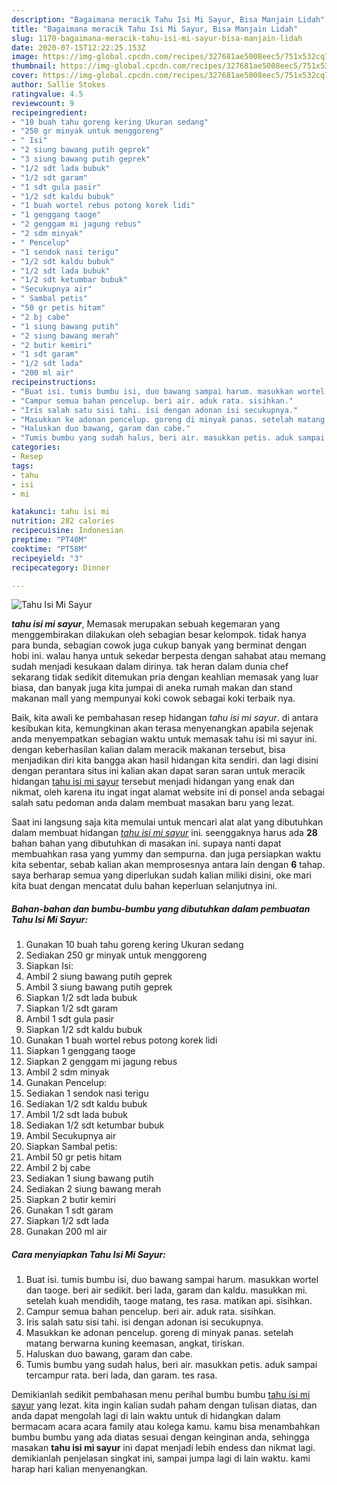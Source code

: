 ```yaml
---
description: "Bagaimana meracik Tahu Isi Mi Sayur, Bisa Manjain Lidah"
title: "Bagaimana meracik Tahu Isi Mi Sayur, Bisa Manjain Lidah"
slug: 1170-bagaimana-meracik-tahu-isi-mi-sayur-bisa-manjain-lidah
date: 2020-07-15T12:22:25.153Z
image: https://img-global.cpcdn.com/recipes/327681ae5008eec5/751x532cq70/tahu-isi-mi-sayur-foto-resep-utama.jpg
thumbnail: https://img-global.cpcdn.com/recipes/327681ae5008eec5/751x532cq70/tahu-isi-mi-sayur-foto-resep-utama.jpg
cover: https://img-global.cpcdn.com/recipes/327681ae5008eec5/751x532cq70/tahu-isi-mi-sayur-foto-resep-utama.jpg
author: Sallie Stokes
ratingvalue: 4.5
reviewcount: 9
recipeingredient:
- "10 buah tahu goreng kering Ukuran sedang"
- "250 gr minyak untuk menggoreng"
- " Isi"
- "2 siung bawang putih geprek"
- "3 siung bawang putih geprek"
- "1/2 sdt lada bubuk"
- "1/2 sdt garam"
- "1 sdt gula pasir"
- "1/2 sdt kaldu bubuk"
- "1 buah wortel rebus potong korek lidi"
- "1 genggang taoge"
- "2 genggam mi jagung rebus"
- "2 sdm minyak"
- " Pencelup"
- "1 sendok nasi terigu"
- "1/2 sdt kaldu bubuk"
- "1/2 sdt lada bubuk"
- "1/2 sdt ketumbar bubuk"
- "Secukupnya air"
- " Sambal petis"
- "50 gr petis hitam"
- "2 bj cabe"
- "1 siung bawang putih"
- "2 siung bawang merah"
- "2 butir kemiri"
- "1 sdt garam"
- "1/2 sdt lada"
- "200 ml air"
recipeinstructions:
- "Buat isi. tumis bumbu isi, duo bawang sampai harum. masukkan wortel dan taoge. beri air sedikit. beri lada, garam dan kaldu. masukkan mi. setelah kuah mendidih, taoge matang, tes rasa. matikan api. sisihkan."
- "Campur semua bahan pencelup. beri air. aduk rata. sisihkan."
- "Iris salah satu sisi tahi. isi dengan adonan isi secukupnya."
- "Masukkan ke adonan pencelup. goreng di minyak panas. setelah matang berwarna kuning keemasan, angkat, tiriskan."
- "Haluskan duo bawang, garam dan cabe."
- "Tumis bumbu yang sudah halus, beri air. masukkan petis. aduk sampai tercampur rata. beri lada, dan garam. tes rasa."
categories:
- Resep
tags:
- tahu
- isi
- mi

katakunci: tahu isi mi 
nutrition: 282 calories
recipecuisine: Indonesian
preptime: "PT40M"
cooktime: "PT58M"
recipeyield: "3"
recipecategory: Dinner

---
```



![Tahu Isi Mi Sayur](https://img-global.cpcdn.com/recipes/327681ae5008eec5/751x532cq70/tahu-isi-mi-sayur-foto-resep-utama.jpg)

<b><i>tahu isi mi sayur</i></b>, Memasak merupakan sebuah kegemaran yang menggembirakan dilakukan oleh sebagian besar kelompok. tidak hanya para bunda, sebagian cowok juga cukup banyak yang berminat dengan hobi ini. walau hanya untuk sekedar berpesta dengan sahabat atau memang sudah menjadi kesukaan dalam dirinya. tak heran dalam dunia chef sekarang tidak sedikit ditemukan pria dengan keahlian memasak yang luar biasa, dan banyak juga kita jumpai di aneka rumah makan dan stand makanan mall yang mempunyai koki cowok sebagai koki terbaik nya.



Baik, kita awali ke pembahasan resep hidangan <i>tahu isi mi sayur</i>. di antara kesibukan kita, kemungkinan akan terasa menyenangkan apabila sejenak anda menyempatkan sebagian waktu untuk memasak tahu isi mi sayur ini. dengan keberhasilan kalian dalam meracik makanan tersebut, bisa menjadikan diri kita bangga akan hasil hidangan kita sendiri. dan lagi disini dengan perantara situs ini kalian akan dapat saran saran untuk meracik hidangan <u>tahu isi mi sayur</u> tersebut menjadi hidangan yang enak dan nikmat, oleh karena itu ingat ingat alamat website ini di ponsel anda sebagai salah satu pedoman anda dalam membuat masakan baru yang lezat.


Saat ini langsung saja kita memulai untuk mencari alat alat yang dibutuhkan dalam membuat hidangan <u><i>tahu isi mi sayur</i></u> ini. seenggaknya harus ada <b>28</b> bahan bahan yang dibutuhkan di masakan ini. supaya nanti dapat membuahkan rasa yang yummy dan sempurna. dan juga persiapkan waktu kita sebentar, sebab kalian akan memprosesnya antara lain dengan <b>6</b> tahap. saya berharap semua yang diperlukan sudah kalian miliki disini, oke mari kita buat dengan mencatat dulu bahan keperluan selanjutnya ini.

<!--inarticleads1-->

##### Bahan-bahan dan bumbu-bumbu yang dibutuhkan dalam pembuatan Tahu Isi Mi Sayur:

1. Gunakan 10 buah tahu goreng kering Ukuran sedang
1. Sediakan 250 gr minyak untuk menggoreng
1. Siapkan  Isi:
1. Ambil 2 siung bawang putih geprek
1. Ambil 3 siung bawang putih geprek
1. Siapkan 1/2 sdt lada bubuk
1. Siapkan 1/2 sdt garam
1. Ambil 1 sdt gula pasir
1. Siapkan 1/2 sdt kaldu bubuk
1. Gunakan 1 buah wortel rebus potong korek lidi
1. Siapkan 1 genggang taoge
1. Siapkan 2 genggam mi jagung rebus
1. Ambil 2 sdm minyak
1. Gunakan  Pencelup:
1. Sediakan 1 sendok nasi terigu
1. Sediakan 1/2 sdt kaldu bubuk
1. Ambil 1/2 sdt lada bubuk
1. Sediakan 1/2 sdt ketumbar bubuk
1. Ambil Secukupnya air
1. Siapkan  Sambal petis:
1. Ambil 50 gr petis hitam
1. Ambil 2 bj cabe
1. Sediakan 1 siung bawang putih
1. Sediakan 2 siung bawang merah
1. Siapkan 2 butir kemiri
1. Gunakan 1 sdt garam
1. Siapkan 1/2 sdt lada
1. Gunakan 200 ml air




<!--inarticleads2-->

##### Cara menyiapkan Tahu Isi Mi Sayur:

1. Buat isi. tumis bumbu isi, duo bawang sampai harum. masukkan wortel dan taoge. beri air sedikit. beri lada, garam dan kaldu. masukkan mi. setelah kuah mendidih, taoge matang, tes rasa. matikan api. sisihkan.
1. Campur semua bahan pencelup. beri air. aduk rata. sisihkan.
1. Iris salah satu sisi tahi. isi dengan adonan isi secukupnya.
1. Masukkan ke adonan pencelup. goreng di minyak panas. setelah matang berwarna kuning keemasan, angkat, tiriskan.
1. Haluskan duo bawang, garam dan cabe.
1. Tumis bumbu yang sudah halus, beri air. masukkan petis. aduk sampai tercampur rata. beri lada, dan garam. tes rasa.




Demikianlah sedikit pembahasan menu perihal bumbu bumbu <u>tahu isi mi sayur</u> yang lezat. kita ingin kalian sudah paham dengan tulisan diatas, dan anda dapat mengolah lagi di lain waktu untuk di hidangkan dalam bermacam acara acara family atau kolega kamu. kamu bisa menambahkan bumbu bumbu yang ada diatas sesuai dengan keinginan anda, sehingga masakan <b>tahu isi mi sayur</b> ini dapat menjadi lebih endess dan nikmat lagi. demikianlah penjelasan singkat ini, sampai jumpa lagi di lain waktu. kami harap hari kalian menyenangkan.
